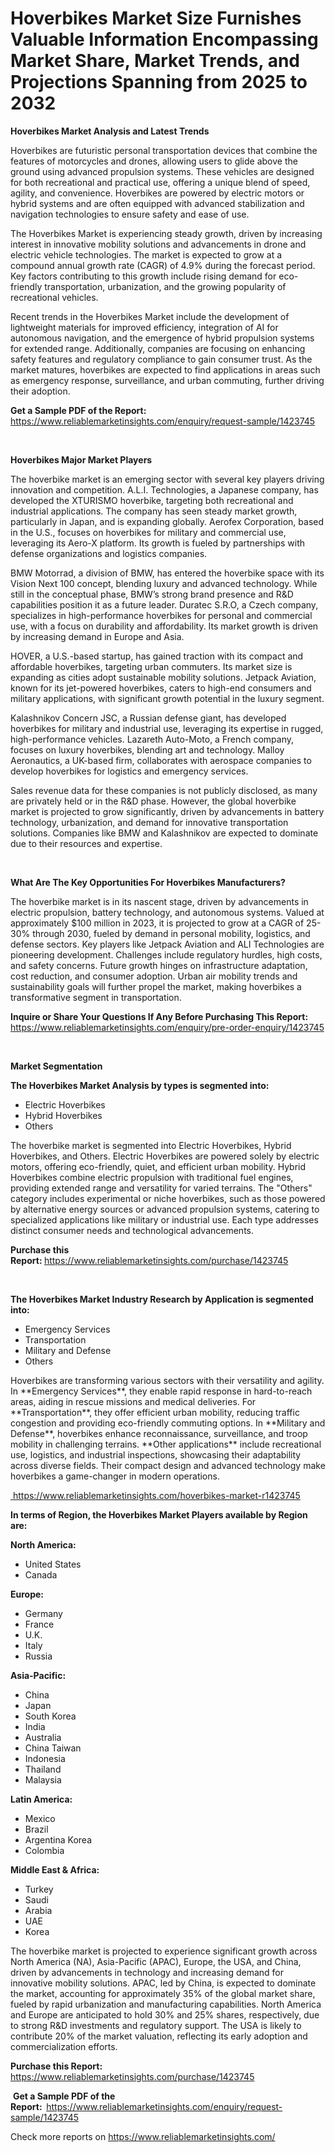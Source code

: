 <p><h1>Hoverbikes Market Size Furnishes Valuable Information Encompassing Market Share, Market Trends, and Projections Spanning from 2025 to 2032</h1></p><p><strong>Hoverbikes Market Analysis and Latest Trends</strong></p>
<p><p>Hoverbikes are futuristic personal transportation devices that combine the features of motorcycles and drones, allowing users to glide above the ground using advanced propulsion systems. These vehicles are designed for both recreational and practical use, offering a unique blend of speed, agility, and convenience. Hoverbikes are powered by electric motors or hybrid systems and are often equipped with advanced stabilization and navigation technologies to ensure safety and ease of use.</p><p>The Hoverbikes Market is experiencing steady growth, driven by increasing interest in innovative mobility solutions and advancements in drone and electric vehicle technologies. The market is expected to grow at a compound annual growth rate (CAGR) of 4.9% during the forecast period. Key factors contributing to this growth include rising demand for eco-friendly transportation, urbanization, and the growing popularity of recreational vehicles.</p><p>Recent trends in the Hoverbikes Market include the development of lightweight materials for improved efficiency, integration of AI for autonomous navigation, and the emergence of hybrid propulsion systems for extended range. Additionally, companies are focusing on enhancing safety features and regulatory compliance to gain consumer trust. As the market matures, hoverbikes are expected to find applications in areas such as emergency response, surveillance, and urban commuting, further driving their adoption.</p></p>
<p><strong>Get a Sample PDF of the Report:&nbsp;</strong> <a href="https://www.reliablemarketinsights.com/enquiry/request-sample/1423745?utm_campaign=2004&utm_medium=2&utm_source=Github&utm_content=ia&utm_term=23012025&utm_id=hoverbikes">https://www.reliablemarketinsights.com/enquiry/request-sample/1423745</a></p>
<p>&nbsp;</p>
<p><strong>Hoverbikes Major Market Players</strong></p>
<p><p>The hoverbike market is an emerging sector with several key players driving innovation and competition. A.L.I. Technologies, a Japanese company, has developed the XTURISMO hoverbike, targeting both recreational and industrial applications. The company has seen steady market growth, particularly in Japan, and is expanding globally. Aerofex Corporation, based in the U.S., focuses on hoverbikes for military and commercial use, leveraging its Aero-X platform. Its growth is fueled by partnerships with defense organizations and logistics companies.</p><p>BMW Motorrad, a division of BMW, has entered the hoverbike space with its Vision Next 100 concept, blending luxury and advanced technology. While still in the conceptual phase, BMW’s strong brand presence and R&D capabilities position it as a future leader. Duratec S.R.O, a Czech company, specializes in high-performance hoverbikes for personal and commercial use, with a focus on durability and affordability. Its market growth is driven by increasing demand in Europe and Asia.</p><p>HOVER, a U.S.-based startup, has gained traction with its compact and affordable hoverbikes, targeting urban commuters. Its market size is expanding as cities adopt sustainable mobility solutions. Jetpack Aviation, known for its jet-powered hoverbikes, caters to high-end consumers and military applications, with significant growth potential in the luxury segment.</p><p>Kalashnikov Concern JSC, a Russian defense giant, has developed hoverbikes for military and industrial use, leveraging its expertise in rugged, high-performance vehicles. Lazareth Auto-Moto, a French company, focuses on luxury hoverbikes, blending art and technology. Malloy Aeronautics, a UK-based firm, collaborates with aerospace companies to develop hoverbikes for logistics and emergency services.</p><p>Sales revenue data for these companies is not publicly disclosed, as many are privately held or in the R&D phase. However, the global hoverbike market is projected to grow significantly, driven by advancements in battery technology, urbanization, and demand for innovative transportation solutions. Companies like BMW and Kalashnikov are expected to dominate due to their resources and expertise.</p></p>
<p>&nbsp;</p>
<p><strong>What Are The Key Opportunities For Hoverbikes Manufacturers?</strong></p>
<p><p>The hoverbike market is in its nascent stage, driven by advancements in electric propulsion, battery technology, and autonomous systems. Valued at approximately $100 million in 2023, it is projected to grow at a CAGR of 25-30% through 2030, fueled by demand in personal mobility, logistics, and defense sectors. Key players like Jetpack Aviation and ALI Technologies are pioneering development. Challenges include regulatory hurdles, high costs, and safety concerns. Future growth hinges on infrastructure adaptation, cost reduction, and consumer adoption. Urban air mobility trends and sustainability goals will further propel the market, making hoverbikes a transformative segment in transportation.</p></p>
<p><strong>Inquire or Share Your Questions If Any Before Purchasing This Report:</strong> <a href="https://www.reliablemarketinsights.com/enquiry/pre-order-enquiry/1423745?utm_campaign=2004&utm_medium=2&utm_source=Github&utm_content=ia&utm_term=23012025&utm_id=hoverbikes">https://www.reliablemarketinsights.com/enquiry/pre-order-enquiry/1423745</a></p>
<p>&nbsp;</p>
<p><strong>Market Segmentation</strong></p>
<p><strong>The Hoverbikes Market Analysis by types is segmented into:</strong></p>
<p><ul><li>Electric Hoverbikes</li><li>Hybrid Hoverbikes</li><li>Others</li></ul></p>
<p><p>The hoverbike market is segmented into Electric Hoverbikes, Hybrid Hoverbikes, and Others. Electric Hoverbikes are powered solely by electric motors, offering eco-friendly, quiet, and efficient urban mobility. Hybrid Hoverbikes combine electric propulsion with traditional fuel engines, providing extended range and versatility for varied terrains. The "Others" category includes experimental or niche hoverbikes, such as those powered by alternative energy sources or advanced propulsion systems, catering to specialized applications like military or industrial use. Each type addresses distinct consumer needs and technological advancements.</p></p>
<p><strong>Purchase this Report:&nbsp;</strong><a href="https://www.reliablemarketinsights.com/purchase/1423745?utm_campaign=2004&utm_medium=2&utm_source=Github&utm_content=ia&utm_term=23012025&utm_id=hoverbikes">https://www.reliablemarketinsights.com/purchase/1423745</a></p>
<p>&nbsp;</p>
<p><strong>The Hoverbikes Market Industry Research by Application is segmented into:</strong></p>
<p><ul><li>Emergency Services</li><li>Transportation</li><li>Military and Defense</li><li>Others</li></ul></p>
<p><p>Hoverbikes are transforming various sectors with their versatility and agility. In **Emergency Services**, they enable rapid response in hard-to-reach areas, aiding in rescue missions and medical deliveries. For **Transportation**, they offer efficient urban mobility, reducing traffic congestion and providing eco-friendly commuting options. In **Military and Defense**, hoverbikes enhance reconnaissance, surveillance, and troop mobility in challenging terrains. **Other applications** include recreational use, logistics, and industrial inspections, showcasing their adaptability across diverse fields. Their compact design and advanced technology make hoverbikes a game-changer in modern operations.</p></p>
<p><a href="https://www.reliablemarketinsights.com/hoverbikes-market-r1423745?utm_campaign=2004&utm_medium=2&utm_source=Github&utm_content=ia&utm_term=23012025&utm_id=hoverbikes">&nbsp;https://www.reliablemarketinsights.com/hoverbikes-market-r1423745</a></p>
<p><strong>In terms of Region, the Hoverbikes Market Players available by Region are:</strong></p>
<p>
    <p> <strong> North America: </strong>
        <ul>
            <li>United States</li>
            <li>Canada</li>
        </ul>
        </p> 
    <p> <strong> Europe: </strong>
        <ul>
            <li>Germany</li>
            <li>France</li>
            <li>U.K.</li>
            <li>Italy</li>
            <li>Russia</li>
        </ul>
        </p> 
    <p> <strong> Asia-Pacific: </strong>
        <ul>
            <li>China</li>
            <li>Japan</li>
            <li>South Korea</li>
            <li>India</li>
            <li>Australia</li>
            <li>China Taiwan</li>
            <li>Indonesia</li>
            <li>Thailand</li>
            <li>Malaysia</li>
        </ul>
        </p> 
    <p> <strong> Latin America: </strong>
        <ul>
            <li>Mexico</li>
            <li>Brazil</li>
            <li>Argentina Korea</li>
            <li>Colombia</li>
        </ul>
        </p> 
    <p> <strong> Middle East & Africa: </strong>
        <ul>
            <li>Turkey</li>
            <li>Saudi</li>
            <li>Arabia</li>
            <li>UAE</li>
            <li>Korea</li>
        </ul>
    </p>
    </p>
<p><p>The hoverbike market is projected to experience significant growth across North America (NA), Asia-Pacific (APAC), Europe, the USA, and China, driven by advancements in technology and increasing demand for innovative mobility solutions. APAC, led by China, is expected to dominate the market, accounting for approximately 35% of the global market share, fueled by rapid urbanization and manufacturing capabilities. North America and Europe are anticipated to hold 30% and 25% shares, respectively, due to strong R&D investments and regulatory support. The USA is likely to contribute 20% of the market valuation, reflecting its early adoption and commercialization efforts.</p></p>
<p><strong>Purchase this Report: </strong><a href="https://www.reliablemarketinsights.com/purchase/1423745?utm_campaign=2004&utm_medium=2&utm_source=Github&utm_content=ia&utm_term=23012025&utm_id=hoverbikes">https://www.reliablemarketinsights.com/purchase/1423745</a></p>
<p>&nbsp;<strong>Get a Sample PDF of the Report:&nbsp;&nbsp;</strong><a href="https://www.reliablemarketinsights.com/enquiry/request-sample/1423745?utm_campaign=2004&utm_medium=2&utm_source=Github&utm_content=ia&utm_term=23012025&utm_id=hoverbikes">https://www.reliablemarketinsights.com/enquiry/request-sample/1423745</a></p>
<p><strong></strong></p>
<p>Check more reports on <a href="https://www.reliablemarketinsights.com/?utm_campaign=2004&utm_medium=2&utm_source=Github&utm_content=ia&utm_term=23012025&utm_id=hoverbikes">https://www.reliablemarketinsights.com/</a></p>